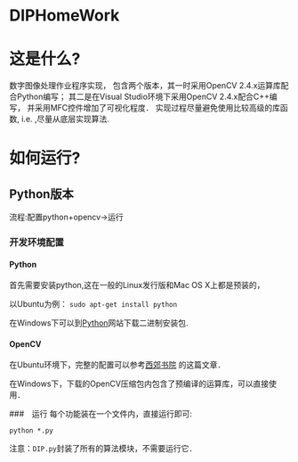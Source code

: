 DIPHomeWork
===========

# 这是什么?

数字图像处理作业程序实现，
包含两个版本，其一时采用OpenCV 2.4.x运算库配合Python编写；
其二是在Visual Studio环境下采用OpenCV 2.4.x配合C++编写，
并采用MFC控件增加了可视化程度．
实现过程尽量避免使用比较高级的库函数, i.e. ,尽量从底层实现算法.

# 如何运行?

## Python版本
流程:配置python+opencv->运行
### 开发环境配置
#### Python

首先需要安装python,这在一般的Linux发行版和Mac OS X上都是预装的，

以Ubuntu为例：
`sudo apt-get install python`

在Windows下可以到[Python](https://www.python.org/)网站下载二进制安装包.

#### OpenCV
在Ubuntu环境下，完整的配置可以参考[西郊书院](http://oncemore2020.github.io/blog/opencv2install/)
的这篇文章．

在Windows下，下载的OpenCV压缩包内包含了预编译的运算库，可以直接使用．

###　运行
每个功能装在一个文件内，直接运行即可:

`python *.py`

注意：`DIP.py`封装了所有的算法模块，不需要运行它．



